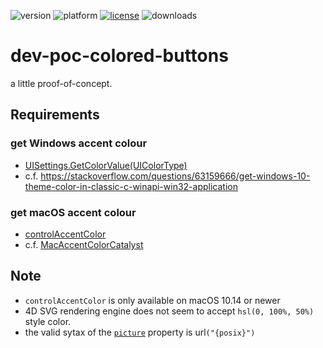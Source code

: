 ![version](https://img.shields.io/badge/version-19%2B-5682DF)
![platform](https://img.shields.io/static/v1?label=platform&message=mac-intel%20|%20mac-arm%20|%20win-64&color=blue)
[![license](https://img.shields.io/github/license/miyako/dev-poc-colored-buttons)](LICENSE)
![downloads](https://img.shields.io/github/downloads/miyako/dev-poc-colored-buttons/total)

# dev-poc-colored-buttons
a little proof-of-concept.

## Requirements

### get Windows accent colour

* [UISettings.GetColorValue(UIColorType)](https://learn.microsoft.com/en-us/uwp/api/windows.ui.viewmanagement.uisettings.getcolorvalue?view=winrt-22621)
* c.f. https://stackoverflow.com/questions/63159666/get-windows-10-theme-color-in-classic-c-winapi-win32-application
 
### get macOS accent colour

* [controlAccentColor](https://developer.apple.com/documentation/appkit/nscolor/3000782-controlaccentcolor)
* c.f. [MacAccentColorCatalyst](https://github.com/DylanMcD8/MacAccentColorCatalyst/tree/main)

## Note

* `controlAccentColor` is only available on macOS 10.14 or newer
* 4D SVG rendering engine does not seem to accept `hsl(0, 100%, 50%)` style color.
* the valid sytax of the [`picture`](https://developer.4d.com/docs/FormObjects/propertiesPicture#pathname) property is url`("{posix}")`
